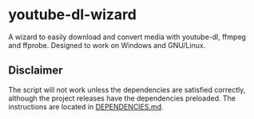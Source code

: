 # youtube-dl-wizard
A wizard to easily download and convert media with youtube-dl, ffmpeg and ffprobe. Designed to work on Windows and GNU/Linux.


## Disclaimer
The script will not work unless the dependencies are satisfied correctly, although the project releases have the dependencies preloaded.
The instructions are located in [DEPENDENCIES.md](DEPENDENCIES.md).